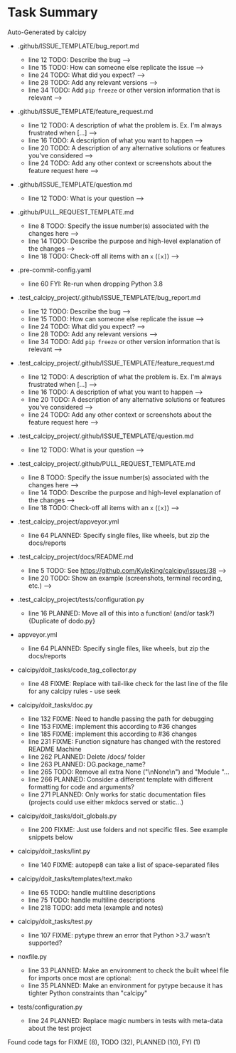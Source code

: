 # Task Summary

<!-- calcipy:skip_tags -->

Auto-Generated by calcipy

- .github/ISSUE_TEMPLATE/bug_report.md
    - line  12    TODO: Describe the bug -->
    - line  15    TODO: How can someone else replicate the issue -->
    - line  24    TODO: What did you expect? -->
    - line  28    TODO: Add any relevant versions -->
    - line  34    TODO: Add `pip freeze` or other version information that is relevant -->

- .github/ISSUE_TEMPLATE/feature_request.md
    - line  12    TODO: A description of what the problem is. Ex. I'm always frustrated when [...] -->
    - line  16    TODO: A description of what you want to happen -->
    - line  20    TODO: A description of any alternative solutions or features you've considered -->
    - line  24    TODO: Add any other context or screenshots about the feature request here -->

- .github/ISSUE_TEMPLATE/question.md
    - line  12    TODO: What is your question -->

- .github/PULL_REQUEST_TEMPLATE.md
    - line   8    TODO: Specify the issue number(s) associated with the changes here -->
    - line  14    TODO: Describe the purpose and high-level explanation of the changes -->
    - line  18    TODO: Check-off all items with an `x` (`[x]`) -->

- .pre-commit-config.yaml
    - line  60     FYI: Re-run when dropping Python 3.8

- .test_calcipy_project/.github/ISSUE_TEMPLATE/bug_report.md
    - line  12    TODO: Describe the bug -->
    - line  15    TODO: How can someone else replicate the issue -->
    - line  24    TODO: What did you expect? -->
    - line  28    TODO: Add any relevant versions -->
    - line  34    TODO: Add `pip freeze` or other version information that is relevant -->

- .test_calcipy_project/.github/ISSUE_TEMPLATE/feature_request.md
    - line  12    TODO: A description of what the problem is. Ex. I'm always frustrated when [...] -->
    - line  16    TODO: A description of what you want to happen -->
    - line  20    TODO: A description of any alternative solutions or features you've considered -->
    - line  24    TODO: Add any other context or screenshots about the feature request here -->

- .test_calcipy_project/.github/ISSUE_TEMPLATE/question.md
    - line  12    TODO: What is your question -->

- .test_calcipy_project/.github/PULL_REQUEST_TEMPLATE.md
    - line   8    TODO: Specify the issue number(s) associated with the changes here -->
    - line  14    TODO: Describe the purpose and high-level explanation of the changes -->
    - line  18    TODO: Check-off all items with an `x` (`[x]`) -->

- .test_calcipy_project/appveyor.yml
    - line  64 PLANNED: Specify single files, like wheels, but zip the docs/reports

- .test_calcipy_project/docs/README.md
    - line   5    TODO: See https://github.com/KyleKing/calcipy/issues/38 -->
    - line  20    TODO: Show an example (screenshots, terminal recording, etc.) -->

- .test_calcipy_project/tests/configuration.py
    - line  16 PLANNED: Move all of this into a function! (and/or task?) {Duplicate of dodo.py}

- appveyor.yml
    - line  64 PLANNED: Specify single files, like wheels, but zip the docs/reports

- calcipy/doit_tasks/code_tag_collector.py
    - line  48   FIXME: Replace with tail-like check for the last line of the file for any calcipy rules - use seek

- calcipy/doit_tasks/doc.py
    - line 132   FIXME: Need to handle passing the path for debugging
    - line 153   FIXME: implement this according to #36 changes
    - line 185   FIXME: implement this according to #36 changes
    - line 231   FIXME: Function signature has changed with the restored README Machine
    - line 262 PLANNED: Delete /docs/ folder
    - line 263 PLANNED: DG.package_name?
    - line 265    TODO: Remove all extra None ("\nNone\n") and "Module "...
    - line 266 PLANNED: Consider a different template with different formatting for code and arguments?
    - line 271 PLANNED: Only works for static documentation files (projects could use either mkdocs served or static...)

- calcipy/doit_tasks/doit_globals.py
    - line 200   FIXME: Just use folders and not specific files. See example snippets below

- calcipy/doit_tasks/lint.py
    - line 140   FIXME: autopep8 can take a list of space-separated files

- calcipy/doit_tasks/templates/text.mako
    - line  65    TODO: handle multiline descriptions
    - line  75    TODO: handle multiline descriptions
    - line 218    TODO: add meta (example and notes)

- calcipy/doit_tasks/test.py
    - line 107   FIXME: pytype threw an error that Python >3.7 wasn't supported?

- noxfile.py
    - line  33 PLANNED: Make an environment to check the built wheel file for imports once most are optional:
    - line  35 PLANNED: Make an environment for pytype because it has tighter Python constraints than "calcipy"

- tests/configuration.py
    - line  24 PLANNED: Replace magic numbers in tests with meta-data about the test project

Found code tags for FIXME (8), TODO (32), PLANNED (10), FYI (1)
